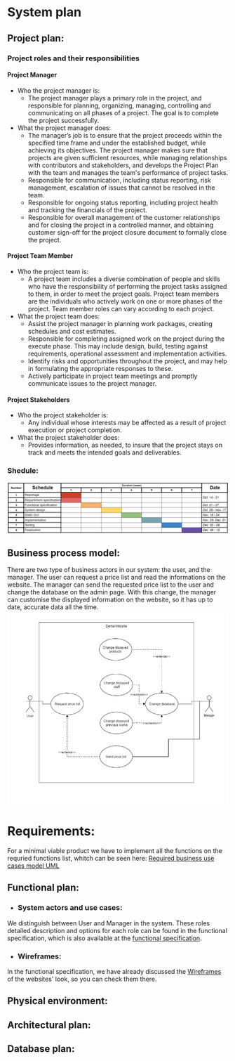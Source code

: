 # System plan

## Project plan:
### Project roles and their responsibilities
#### Project Manager
* Who the project manager is:  
   * The project manager plays a primary role in the project, and responsible for planning, organizing, managing, controlling and communicating on all phases of a project. The goal is to complete the project successfully.
* What the project manager does:  
   * The manager’s job is to ensure that the project proceeds within the specified time frame and under the established budget, while achieving its objectives. The project manager makes sure that projects are given sufficient resources, while managing relationships with contributors and stakeholders, and develops the Project Plan with the team and manages the team's performance of project tasks.
   * Responsible for communication, including status reporting, risk management, escalation of issues that cannot be resolved in the team.
   * Responsible for ongoing status reporting, including project health and tracking the financials of the project.
   * Responsible for overall management of the customer relationships and for closing the project in a controlled manner, and obtaining customer sign-off for the project closure document to formally close the project.

#### Project Team Member
* Who the project team is:  
   * A project team includes a diverse combination of people and skills who have the responsibility of performing the project tasks assigned to them, in order to meet the project goals. Project team members are the individuals who actively work on one or more phases of the project. Team member roles can vary according to each project.
* What the project team does:  
   * Assist the project manager in planning work packages, creating schedules and cost estimates.
   * Responsible for completing assigned work on the project during the execute phase. This may include design, build, testing against requirements, operational assessment and implementation activities.
   * Identify risks and opportunities throughout the project, and may help in formulating the appropriate responses to these.
   * Actively participate in project team meetings and promptly communicate issues to the project manager.

#### Project Stakeholders
* Who the project stakeholder is:  
   * Any individual whose interests may be affected as a result of project execution or project completion. 
* What the project stakeholder does:  
   * Provides information, as needed, to insure that the project stays on track and meets the intended goals and deliverables.

### Shedule:
[![Shedule](https://github.com/afplabor2019/asd123/blob/master/DentalWebsiteProject/Images/Shedule.png)](https://github.com/afplabor2019/asd123/blob/master/DentalWebsiteProject/Documents/Schedule.xlsx)

## Business process model:
There are two type of business actors in our system: the user, and the manager. The user can request a price list and read the informations on the website. The manager can send the requested price list to the user and change the database on the admin page. With this change, the manager can customise the displayed information on the website, so it has up to date, accurate data all the time.
![Required business use cases model UML](https://github.com/afplabor2019/asd123/blob/master/DentalWebsiteProject/Images/funcSpecRequiredUML.png)

# Requirements:
For a minimal viable product we have to implement all the functions on the requried functions list, whitch can be seen here: [Required business use cases model UML](https://github.com/afplabor2019/asd123/blob/master/DentalWebsiteProject/Documents/Requirement%20specification.md#required-functions-list)

## Functional plan:
 * ### System actors and use cases:
We distinguish between User and Manager in the system.
These roles detailed description and options for each role
can be found in the functional specification, which is also 
available at the [functional specification](Functional%20specification.md#Use-cases).
 * ### Wireframes:
In the functional specification, we have already discussed the [Wireframes](https://github.com/afplabor2019/asd123/blob/master/DentalWebsiteProject/Documents/Functional%20specification.md#wireframes) of the websites' look, so you can check them there.

## Physical environment:

## Architectural plan:

## Database plan:

















